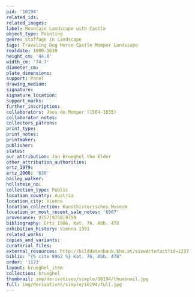 ```yaml
---
pid: '10194'
related_ids: 
related_images: 
label: Mountain Landscape with Castle
object_type: Painting
genre: Staffage in Landscape
tags: Traveling Dog Horse Castle Momper Landscape
realdate: 1600-1610
height_cm: '44.8'
width_cm: '74.7'
diameter_cm: 
plate_dimensions: 
support: Panel
drawing_medium: 
signature: 
signature_location: 
support_marks: 
further_inscription: 
collaborators: Joos de Momper (1564-1635)
collaborator_notes: 
collectors_patrons: 
print_type: 
print_notes: 
printmaker: 
publisher: 
states: 
our_attribution: Jan Brueghel the Elder
other_attribution_authorities: 
ertz_1979: 
ertz_2008: '630'
bailey_walker: 
hollstein_no: 
collection_type: Public
location_country: Austria
location_city: Vienna
location_collection: Kunsthistorisches Museum
location_or_most_recent_sale_notes: '6967'
provenance: 9757|9758|9759
bibliography: Ertz 1986, Kat. 76, Abb. 478
exhibition_history: Vienna 1991
related_works: 
copies_and_variants: 
curatorial_files: 
external_resources: http://bilddatenbank.khm.at/viewArtefact?id=1237
biblio: "{% cite 8962 %} Kat. 76, Abb. 478"
order: '1173'
layout: brueghel_item
collection: brueghel
thumbnail: img/derivatives/simple/10194/thumbnail.jpg
full: img/derivatives/simple/10194/full.jpg
---
```


